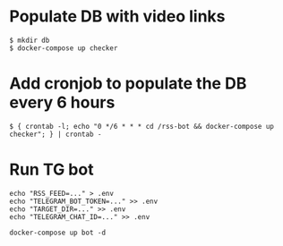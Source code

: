 # Populate DB with video links
```
$ mkdir db
$ docker-compose up checker
```

# Add cronjob to populate the DB every 6 hours
```
$ { crontab -l; echo "0 */6 * * * cd /rss-bot && docker-compose up checker"; } | crontab -
```

# Run TG bot
```
echo "RSS_FEED=..." > .env
echo "TELEGRAM_BOT_TOKEN=..." >> .env
echo "TARGET_DIR=..." >> .env
echo "TELEGRAM_CHAT_ID=..." >> .env

docker-compose up bot -d
```
